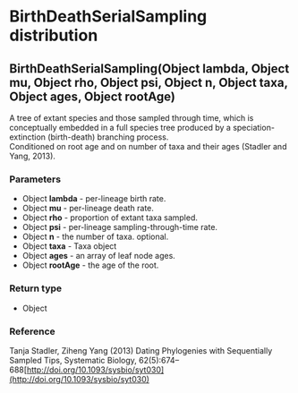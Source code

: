 BirthDeathSerialSampling distribution
=====================================
BirthDeathSerialSampling(Object **lambda**, Object **mu**, Object **rho**, Object **psi**, Object **n**, Object **taxa**, Object **ages**, Object **rootAge**)
--------------------------------------------------------------------------------------------------------------------------------------------------------------

A tree of extant species and those sampled through time, which is conceptually embedded in a full species tree produced by a speciation-extinction (birth-death) branching process.<br>Conditioned on root age and on number of taxa and their ages (Stadler and Yang, 2013).

### Parameters

- Object **lambda** - per-lineage birth rate.
- Object **mu** - per-lineage death rate.
- Object **rho** - proportion of extant taxa sampled.
- Object **psi** - per-lineage sampling-through-time rate.
- Object **n** - the number of taxa. optional.
- Object **taxa** - Taxa object
- Object **ages** - an array of leaf node ages.
- Object **rootAge** - the age of the root.

### Return type

- Object

### Reference

Tanja Stadler, Ziheng Yang (2013) Dating Phylogenies with Sequentially Sampled Tips, Systematic Biology, 62(5):674–688[http://doi.org/10.1093/sysbio/syt030](http://doi.org/10.1093/sysbio/syt030)


